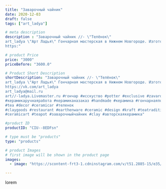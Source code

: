```yaml
---
title: "Заварочный чайник"
date: 2020-12-03
draft: false
tags: ["art_ladya"]

# meta description
description : "Заварочный чайник //- \"Телёнок\" 
art_ladya \"Арт Ладья\" Гончарная мастерская в Нижнем Новгороде. Изготовление керамики и мастер//-классы по обучению. 
https:"

# product Price
price: "3000"
priceBefore: "3600.0"

# Product Short Description
shortDescription: "Заварочный чайник //- \"Телёнок\" 
art_ladya \"Арт Ладья\" Гончарная мастерская в Нижнем Новгороде. Изготовление керамики и мастер//-классы по обучению. 
https://vk.com/art_ladya
art_ladya@mail.ru
art//-ladya.Livemaster.ru #гончар #исскуство #potter #exclusive #zavarotnyuk
#керамикаручнаяработа #керамиканазаказ #handmade #керамика #гончарнаяпосуда #эксклюзивнаякерамика #painter
#tea #decor #ceramicar #теленок
#claygoods #restaurant #earthenware #ceramic #design #kraft #teatradition
#ceramicart #teapot #заварочныйчайник #clay #авторскаякерамика"

#product ID
productID: "CIU--8EDFsn"

# type must be "products"
type: "products"

# product Images
# first image will be shown in the product page
images:
  - image: "https://scontent-frt3-1.cdninstagram.com/v/t51.2885-15/e35/128947359_130910555471030_2522322719337080232_n.jpg?_nc_ht=scontent-frt3-1.cdninstagram.com&_nc_cat=102&_nc_ohc=Ftbt1cLyjeYAX900efZ&edm=APU89FABAAAA&ccb=7-4&oh=afbfd2b28142a6074e6c028df91333e1&oe=612C42A9&_nc_sid=86f79a&ig_cache_key=MjQ1NTg2NDcwMDgwNzQzNzA5NQ%3D%3D.2-ccb7-4"

---
```

lorem
